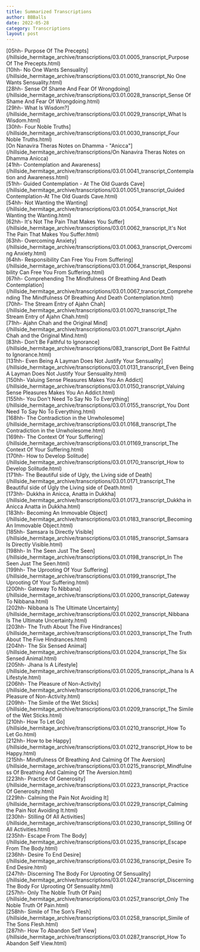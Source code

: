 ```yaml
---
title: Summarized Transcriptions
author: BBBalls
date: 2022-05-28
category: Transcriptions
layout: post
---
```


[05hh- Purpose Of The Precepts](/hillside_hermitage_archive/transcriptions/03.01.0005_transcript_Purpose Of The Precepts.html)\
[10hh- No One Wants Sensuality](/hillside_hermitage_archive/transcriptions/03.01.0010_transcript_No One Wants Sensuality.html)\
[28hh- Sense Of Shame And Fear Of Wrongdoing](/hillside_hermitage_archive/transcriptions/03.01.0028_transcript_Sense Of Shame And Fear Of Wrongdoing.html)\
[29hh- What Is Wisdom?](/hillside_hermitage_archive/transcriptions/03.01.0029_transcript_What Is Wisdom.html)\
[30hh- Four Noble Truths](/hillside_hermitage_archive/transcriptions/03.01.0030_transcript_Four Noble Truths.html)\
[On Nanavira Theras Notes on Dhamma - "Anicca"](/hillside_hermitage_archive/transcriptions/On Nanavira Theras Notes on Dhamma Anicca)\
[41hh- Contemplation and Awareness](/hillside_hermitage_archive/transcriptions/03.01.0041_transcript_Contemplation and Awareness.html)\
[51hh- Guided Contemplation - At The Old Guards Cave](/hillside_hermitage_archive/transcriptions/03.01.0051_transcript_Guided Contemplation-At The Old Guards Cave.html)\
[54hh- Not Wanting the Wanting](/hillside_hermitage_archive/transcriptions/03.01.0054_transcript_Not Wanting the Wanting.html)\
[62hh- It's Not The Pain That Makes You Suffer](/hillside_hermitage_archive/transcriptions/03.01.0062_transcript_It's Not The Pain That Makes You Suffer.html)\
[63hh- Overcoming Anxiety](/hillside_hermitage_archive/transcriptions/03.01.0063_transcript_Overcoming Anxiety.html)\
[64hh- Responsibility Can Free You From Suffering](/hillside_hermitage_archive/transcriptions/03.01.0064_transcript_Responsibility Can Free You From Suffering.html)\
[67hh- Comprehending The Mindfulness Of Breathing And Death Contemplation](/hillside_hermitage_archive/transcriptions/03.01.0067_transcript_Comprehending The Mindfulness Of Breathing And Death Contemplation.html)\
[70hh- The Stream Entry of Ajahn Chah](/hillside_hermitage_archive/transcriptions/03.01.0070_transcript_The Stream Entry of Ajahn Chah.html)\
[71hh- Ajahn Chah and the Original Mind](/hillside_hermitage_archive/transcriptions/03.01.0071_transcript_Ajahn Chah and the Original Mind.html)\
[83hh- Don’t Be Faithful to Ignorance](/hillside_hermitage_archive/transcriptions/083_transcript_Dont Be Faithful to Ignorance.html)\
[131hh- Even Being A Layman Does Not Justify Your Sensuality](/hillside_hermitage_archive/transcriptions/03.01.0131_transcript_Even Being A Layman Does Not Justify Your Sensuality.html)\
[150hh- Valuing Sense Pleasures Makes You An Addict](/hillside_hermitage_archive/transcriptions/03.01.0150_transcript_Valuing Sense Pleasures Makes You An Addict.html)\
[155hh- You Don't Need To Say No To Everything](/hillside_hermitage_archive/transcriptions/03.01.0155_transcript_You Dont Need To Say No To Everything.html)\
[168hh- The Contradiction in the Unwholesome](/hillside_hermitage_archive/transcriptions/03.01.0168_transcript_The Contradiction in the Unwholesome.html)\
[169hh- The Context Of Your Suffering](/hillside_hermitage_archive/transcriptions/03.01.01169_transcript_The Context Of Your Suffering.html)\
[170hh- How to Develop Solitude](/hillside_hermitage_archive/transcriptions/03.01.0170_transcript_How to Develop Solitude.html)\
[171hh- The Beautiful side of Ugly, the Living side of Death](/hillside_hermitage_archive/transcriptions/03.01.0171_transcript_The Beautiful side of Ugly the Living side of Death.html)\
[173hh- Dukkha in Anicca, Anatta in Dukkha](/hillside_hermitage_archive/transcriptions/03.01.0173_transcript_Dukkha in Anicca Anatta in Dukkha.html)\
[183hh- Becoming An Immovable Object](/hillside_hermitage_archive/transcriptions/03.01.0183_transcript_Becoming An Immovable Object.html)\
[185hh- Samsara Is Directly Visible](/hillside_hermitage_archive/transcriptions/03.01.0185_transcript_Samsara Is Directly Visible.html)\
[198hh- In The Seen Just The Seen](/hillside_hermitage_archive/transcriptions/03.01.0198_transcript_In The Seen Just The Seen.html)\
[199hh- The Uprooting Of Your Suffering](/hillside_hermitage_archive/transcriptions/03.01.0199_transcript_The Uprooting Of Your Suffering.html)\
[200hh- Gateway To Nibbana](/hillside_hermitage_archive/transcriptions/03.01.0200_transcript_Gateway To Nibbana.html)\
[202hh- Nibbana Is The Ultimate Uncertainty](/hillside_hermitage_archive/transcriptions/03.01.0202_transcript_Nibbana Is The Ultimate Uncertainty.html)\
[203hh- The Truth About The Five Hindrances](/hillside_hermitage_archive/transcriptions/03.01.0203_transcript_The Truth About The Five Hindrances.html)\
[204hh- The Six Sensed Animal](/hillside_hermitage_archive/transcriptions/03.01.0204_transcript_The Six Sensed Animal.html)\
[205hh- Jhana Is A Lifestyle](/hillside_hermitage_archive/transcriptions/03.01.0205_transcript_Jhana Is A Lifestyle.html)\
[206hh- The Pleasure of Non-Activity](/hillside_hermitage_archive/transcriptions/03.01.0206_transcript_The Pleasure of Non-Activity.html)\
[209hh- The Simile of the Wet Sticks](/hillside_hermitage_archive/transcriptions/03.01.0209_transcript_The Simile of the Wet Sticks.html)\
[210hh- How To Let Go](/hillside_hermitage_archive/transcriptions/03.01.0210_transcript_How To Let Go.html)\
[212hh- How to be Happy](/hillside_hermitage_archive/transcriptions/03.01.0212_transcript_How to be Happy.html)\
[215hh- Mindfulness Of Breathing And Calming Of The Aversion](/hillside_hermitage_archive/transcriptions/03.01.0215_transcript_Mindfulness Of Breathing And Calming Of The Aversion.html)\
[223hh- Practice Of Generosity](/hillside_hermitage_archive/transcriptions/03.01.0223_transcript_Practice Of Generosity.html)\
[229hh- Calming the Pain Not Avoiding It](/hillside_hermitage_archive/transcriptions/03.01.0229_transcript_Calming the Pain Not Avoiding It.html)\
[230hh- Stilling Of All Activities](/hillside_hermitage_archive/transcriptions/03.01.0230_transcript_Stilling Of All Activities.html)\
[235hh- Escape From The Body](/hillside_hermitage_archive/transcriptions/03.01.0235_transcript_Escape From The Body.html)\
[236hh- Desire To End Desire](/hillside_hermitage_archive/transcriptions/03.01.0236_transcript_Desire To End Desire.html)\
[247hh- Discerning The Body For Uprooting Of Sensuality](/hillside_hermitage_archive/transcriptions/03.01.0247_transcript_Discerning The Body For Uprooting Of Sensuality.html)\
[257hh- Only The Noble Truth Of Pain](/hillside_hermitage_archive/transcriptions/03.01.0257_transcript_Only The Noble Truth Of Pain.html)\
[258hh- Simile of The Son’s Flesh](/hillside_hermitage_archive/transcriptions/03.01.0258_transcript_Simile of The Sons Flesh.html)\
[287hh- How To Abandon Self View](/hillside_hermitage_archive/transcriptions/03.01.0287_transcript_How To Abandon Self View.html)
